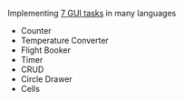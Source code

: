 Implementing [7 GUI tasks](https://eugenkiss.github.io/7guis/tasks) in many languages

- Counter
- Temperature Converter
- Flight Booker
- Timer
- CRUD
- Circle Drawer
- Cells